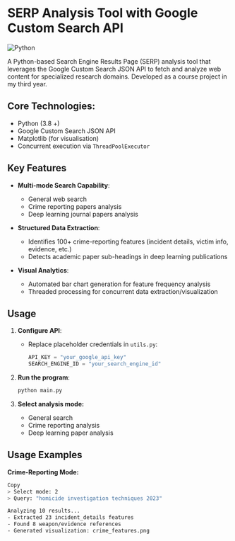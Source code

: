 # SERP Analysis Tool with Google Custom Search API

![Python](https://img.shields.io/badge/Python-3.8+-blue.svg)

A Python-based Search Engine Results Page (SERP) analysis tool that leverages the Google Custom Search JSON API to fetch and analyze web content for specialized research domains. Developed as a course project in my third year.

## Core Technologies:
  - Python (3.8 +)
  - Google Custom Search JSON API
  - Matplotlib (for visualisation)
  - Concurrent execution via `ThreadPoolExecutor`

## Key Features

- **Multi-mode Search Capability**:
  - General web search
  - Crime reporting papers analysis
  - Deep learning journal papers analysis

- **Structured Data Extraction**:
  - Identifies 100+ crime-reporting features (incident details, victim info, evidence, etc.)
  - Detects academic paper sub-headings in deep learning publications

- **Visual Analytics**:
  - Automated bar chart generation for feature frequency analysis
  - Threaded processing for concurrent data extraction/visualization

## Usage

1. **Configure API**:
   - Replace placeholder credentials in `utils.py`:
     
     ```python
     API_KEY = "your_google_api_key"
     SEARCH_ENGINE_ID = "your_search_engine_id"
     ```

2. **Run the program**:
   ```bash
   python main.py
   ```

3. **Select analysis mode:**
   - General search
   - Crime reporting analysis
   - Deep learning paper analysis
  
## Usage Examples

**Crime-Reporting Mode:**

```bash
Copy
> Select mode: 2
> Query: "homicide investigation techniques 2023"

Analyzing 10 results...
- Extracted 23 incident_details features
- Found 8 weapon/evidence references
- Generated visualization: crime_features.png
```
